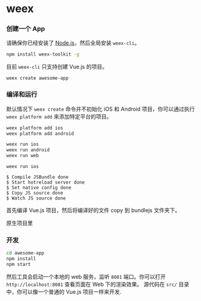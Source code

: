 # weex



### 创建一个 App

请确保你已经安装了 [Node.js](https://nodejs.org/)，然后全局安装 `weex-cli`。

```bash
npm install weex-toolkit -g
```

目前 `weex-cli` 只支持创建 Vue.js 的项目。

```
weex create awesome-app
```

### 编译和运行

默认情况下 `weex create` 命令并不初始化 iOS 和 Android 项目，你可以通过执行 `weex platform add` 来添加特定平台的项目。

```bash
weex platform add ios
weex platform add android
```

```bash
weex run ios
weex run android
weex run web
```

```
weex run ios

$ Compile JSBundle done
$ Start hotreload server done
$ Set native config done
$ Copy JS source done
$ Watch JS source done
```

首先编译 Vue.js 项目，然后将编译好的文件 copy 到 bundlejs 文件夹下。

原生项目里



### 开发

```bash
cd awesome-app
npm install
npm start
```

然后工具会启动一个本地的 web 服务，监听 `8081` 端口。你可以打开 `http://localhost:8081` 查看页面在 Web 下的渲染效果。 源代码在 `src/` 目录中，你可以像一个普通的 Vue.js 项目一样来开发.

